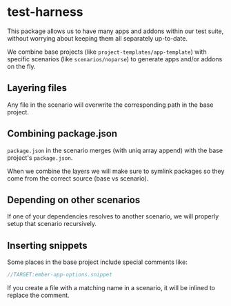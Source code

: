 # test-harness

This package allows us to have many apps and addons within our test suite, without worrying about keeping them all separately up-to-date.

We combine base projects (like `project-templates/app-template`) with specific scenarios (like `scenarios/noparse`) to generate apps and/or addons on the fly.

## Layering files

Any file in the scenario will overwrite the corresponding path in the base project.

## Combining package.json

`package.json` in the scenario merges (with uniq array append) with the base project's `package.json`.

When we combine the layers we will make sure to symlink packages so they come
from the correct source (base vs scenario).

## Depending on other scenarios

If one of your dependencies resolves to another scenario, we will properly setup
that scenario recursively.

## Inserting snippets

Some places in the base project include special comments like:

```js
//TARGET:ember-app-options.snippet
```

If you create a file with a matching name in a scenario, it will be inlined to replace the comment.
